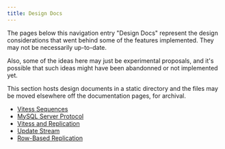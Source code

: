 ```yaml
---
title: Design Docs
---
```


The pages below this navigation entry "Design Docs" represent the design considerations that went behind some of the features implemented. They may not be necessarily up-to-date.

Also, some of the ideas here may just be experimental proposals, and it's possible that such ideas might have been abandonned or not implemented yet.

This section hosts design documents in a static directory and the files may be moved elsewhere off the documentation pages, for archival.

* [Vitess Sequences](../../files/vitess-sequences.md)
* [MySQL Server Protocol](../../files/mysql-server-protocol.md)
* [Vitess and Replication](../../files/vitess-replication.md)
* [Update Stream](../../files/update-stream.md)
* [Row-Based Replication](../../files/row-based-replication.md)
